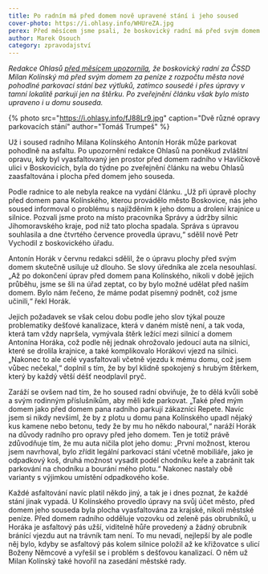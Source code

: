```yaml
---
title: Po radním má před domem nově upravené stání i jeho soused
cover-photo: https://i.ohlasy.info/WHUreZA.jpg
perex: Před měsícem jsme psali, že boskovický radní má před svým domem za městské peníze nové parkovací stání. Následně bylo místo upraveno i u souseda.
author: Marek Osouch
category: zpravodajství
---
```


*Redakce Ohlasů [před měsícem upozornila](http://www.ohlasy.info/clanky/2017/06/kolinsky-parkovani.html), že boskovický radní za ČSSD Milan Kolínský má před svým domem za peníze z rozpočtu města nové pohodlné parkovací stání bez výtluků, zatímco sousedé i přes úpravy v tamní lokalitě parkují jen na štěrku. Po zveřejnění článku však bylo místo upraveno i u domu souseda.*

{% photo src="https://i.ohlasy.info/fJ88Lr9.jpg" caption="Dvě různé opravy parkovacích stání" author="Tomáš Trumpeš" %}

Už i soused radního Milana Kolínského Antonín Horák může parkovat pohodlně na asfaltu. Po upozornění redakce Ohlasů na poněkud zvláštní opravu, kdy byl vyasfaltovaný jen prostor před domem radního v Havlíčkově ulici v Boskovicích, byla do týdne po zveřejnění článku na webu Ohlasů zaasfaltována i plocha před domem jeho souseda.

Podle radnice to ale nebyla reakce na vydání článku. „Už při úpravě plochy před domem pana Kolínského, kterou provádělo město Boskovice, nás jeho soused informoval o problému s najížděním k jeho domu a drolení krajnice u silnice. Pozvali jsme proto na místo pracovníka Správy a údržby silnic Jihomoravského kraje, pod niž tato plocha spadala. Správa s úpravou souhlasila a dne čtvrtého července provedla úpravu,“ sdělil nově Petr Vychodil z boskovického úřadu.

Antonín Horák v červnu redakci sdělil, že o úpravu plochy před svým domem skutečně usiluje už dlouho. Se slovy úředníka ale zcela nesouhlasí. „Až po dokončení úprav před domem pana Kolínského, nikoli v době jejich průběhu, jsme se šli na úřad zeptat, co by bylo možné udělat před naším domem. Bylo nám řečeno, že máme podat písemný podnět, což jsme učinili,“ řekl Horák.

Jejich požadavek se však celou dobu podle jeho slov týkal pouze problematiky dešťové kanalizace, která v daném místě není, a tak voda, která tam vždy napršela, vymývala štěrk ležící mezi silnicí a domem Antonína Horáka, což podle něj jednak ohrožovalo jedoucí auta na silnici, které se drolila krajnice, a také komplikovalo Horákovi vjezd na silnici. „Nakonec to ale celé vyasfaltovali včetně vjezdu k mému domu, což jsem vůbec nečekal,“ doplnil s tím, že by byl klidně spokojený s hrubým štěrkem, který by každý větší déšť neodplavil pryč.

Zaráží se ovšem nad tím, že ho soused radní obviňuje, že to dělá kvůli sobě a svým rodinným příslušníkům, aby měli kde parkovat. „Také před mým domem jako před domem pana radního parkují zákazníci Repete. Navíc jsem si nikdy nevšiml, že by z plotu u domu pana Kolínského upadl nějaký kus kamene nebo betonu, tedy že by mu ho někdo naboural,“ naráží Horák na důvody radního pro opravy před jeho domem. Ten je totiž právě zdůvodňuje tím, že mu auta ničila plot jeho domu: „První možnost, kterou jsem navrhoval, bylo zřídit legální parkovací stání včetně mobiliáře, jako je odpadkový koš, druhá možnost vysadit podél chodníku keře a zabránit tak parkování na chodníku a bourání mého plotu.“ Nakonec nastaly obě varianty s výjimkou umístění odpadkového koše.

Každé asfaltování navíc platil někdo jiný, a tak je i dnes poznat, že každé stání jinak vypadá. U Kolínského provedlo úpravy na svůj účet město, před domem jeho souseda byla plocha vyasfaltována za krajské, nikoli městské peníze. Před domem radního odděluje vozovku od zeleně pás obrubníků, u Horáka je asfaltový pás užší, viditelně hůře provedený a žádný obrubník bránící vjezdu aut na trávník tam není. To mu nevadí, nejlepší by ale podle něj bylo, kdyby se asfaltový pás kolem silnice položil až ke křižovatce s ulicí Boženy Němcové a vyřešil se i problém s dešťovou kanalizací. O něm už Milan Kolínský také hovořil na zasedání městské rady.
